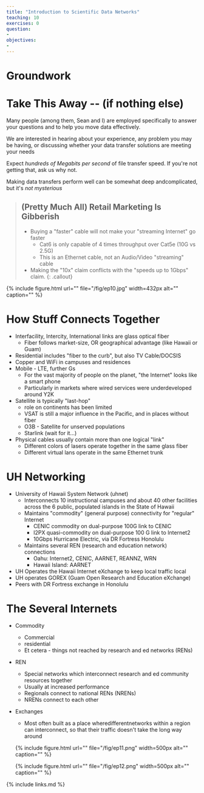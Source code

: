 ```yaml
---
title: "Introduction to Scientific Data Networks"
teaching: 10
exercises: 0
question:
-
objectives:
-
---
```



# Groundwork

# Take This Away -- (if nothing else)

Many people \(among them\, Sean and I\) are employed specifically to answer your questions and to help you move data effectively\.

We are interested in hearing about your experience\, any problem you may be having\, or discussing whether your data transfer solutions are meeting your needs

Expect _hundreds of Megabits per second_ of file transfer speed\. If you're not getting that\, ask us why not\.

Making data transfers perform well can be somewhat deep andcomplicated\, but it's _not mysterious_

> ## (Pretty Much All) Retail Marketing Is Gibberish
> * Buying a "faster" cable will not make your "streaming Internet" go faster
>   * Cat6 is only capable of 4 times throughput over Cat5e (10G vs 2.5G)
>   * This is an Ethernet cable, not an Audio/Video "streaming" cable
> * Making the "10x" claim conflicts with the "speeds up to 1Gbps" claim.
{: .callout}

{% include figure.html url=""
   file="/fig/ep10.jpg" width=432px alt="" caption="" %}


# How Stuff Connects Together

* Interfacility, Intercity, International links are glass optical fiber
  * Fiber follows market-size, OR geographical advantage (like Hawaii or Guam)
* Residential includes "fiber to the curb", but also TV Cable/DOCSIS
* Copper and WiFi in campuses and residences
* Mobile - LTE, further Gs
  * For the vast majority of people on the planet, "the Internet" looks like a smart phone
  * Particularly in markets where wired services were underdeveloped around Y2K
* Satellite is typically "last-hop"
  * role on continents has been limited
  * VSAT is still a major influence in the Pacific, and in places without fiber
  * O3B - Satellite for unserved populations
  * Starlink (wait for it…)
* Physical cables usually contain more than one logical "link"
  * Different colors of lasers operate together in the same glass fiber
  * Different virtual lans operate in the same Ethernet trunk

# UH Networking

* University of Hawaii System Network (uhnet)
  * Interconnects 10 instructional campuses and about 40 other facilities across the 6 public, populated islands in the State of Hawaii
  * Maintains "commodity" (general purpose) connectivity for "regular" Internet
    * CENIC commodity on dual-purpose 100G link to CENIC
    * I2PX quasi-commodity on dual-purpose 100 G link to Internet2
    * 10Gbps Hurricane Electric, via DR Fortress Honolulu
  * Maintains several REN (research and education network) connections
    * Oahu: Internet2, CENIC, AARNET, REANNZ, WRN
    * Hawaii Island: AARNET
* UH Operates the Hawaii Internet eXchange to keep local traffic local
* UH operates GOREX (Guam Open Research and Education eXchange)
* Peers with DR Fortress exchange in Honolulu

# The Several Internets

* Commodity
  * Commercial
  * residential
  * Et cetera - things not reached by research and ed networks (RENs)
* REN
  * Special networks which interconnect research and ed community resources together
  * Usually at increased performance
  * Regionals connect to national RENs (NRENs)
  * NRENs connect to each other
* Exchanges
  * Most often built as a place wheredifferentnetworks within a region can interconnect, so that their traffic doesn't take the long way around

  {% include figure.html url=""
     file="/fig/ep11.png" width=500px alt="" caption="" %}

  {% include figure.html url="" 
        file="/fig/ep12.png" width=500px alt="" caption="" %}

{% include links.md %}
